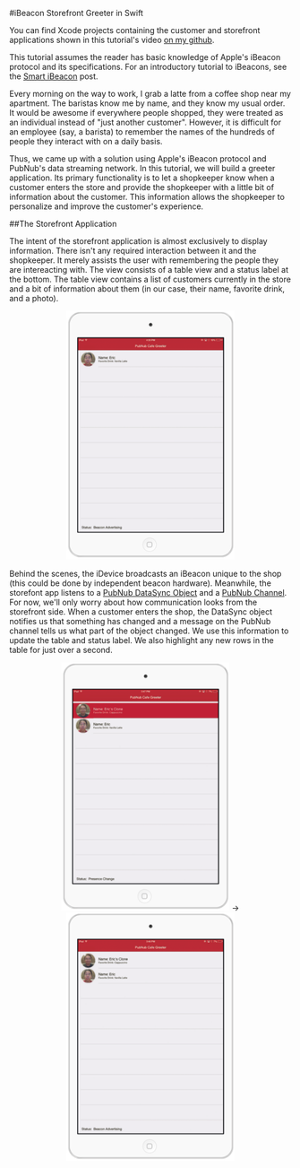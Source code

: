 #iBeacon Storefront Greeter in Swift

You can find Xcode projects containing the customer and storefront applications shown in this tutorial's video [on my github][1].

This tutorial assumes the reader has basic knowledge of Apple's iBeacon protocol and its specifications. For an introductory tutorial to iBeacons, see the [Smart iBeacon][2] post.

Every morning on the way to work, I grab a latte from a coffee shop near my apartment. The baristas know me by name, and they know my usual order. It would be awesome if everywhere people shopped, they were treated as an individual instead of "just another customer". However, it is difficult for an employee (say, a barista) to remember the names of the hundreds of people they interact with on a daily basis.

Thus, we came up with a solution using Apple's iBeacon protocol and PubNub's data streaming network. In this tutorial, we will build a greeter application. Its primary functionality is to let a shopkeeper know when a customer enters the store and provide the shopkeeper with a little bit of information about the customer. This information allows the shopkeeper to personalize and improve the customer's experience.

##The Storefront Application

The intent of the storefront application is almost exclusively to display information. There isn't any required interaction between it and the shopkeeper. It merely assists the user with remembering the people they are intereacting with. The view consists of a table view and a status label at the bottom. The table view contains a list of customers currently in the store and a bit of information about them (in our case, their name, favorite drink, and a photo). 

<p align="center">
  <img src="https://github.com/ertheis/PubNubBeaconGreeter/blob/master/TutorialPics/StorefrontUI.png" alt="basic storefront UI" width="300">
</p>

Behind the scenes, the iDevice broadcasts an iBeacon unique to the shop (this could be done by independent beacon hardware). Meanwhile, the storefont app listens to a [PubNub DataSync Object][3] and a [PubNub Channel][4]. For now, we'll only worry about how communication looks from the storefront side. When a customer enters the shop, the DataSync object notifies us that something has changed and a message on the PubNub channel tells us what part of the object changed. We use this information to update the table and status label. We also highlight any new rows in the table for just over a second.
<p align="center">
  <img src="https://github.com/ertheis/PubNubBeaconGreeter/blob/master/TutorialPics/StorefrontNewCustomer.png" alt="basic storefront UI" width="300"> -> <img src="https://github.com/ertheis/PubNubBeaconGreeter/blob/master/TutorialPics/StorefrontNormal.png" alt="basic storefront UI" width="300">
</p>

[1]: http://www.github.com/ertheis/PubNubBeaconGreeter
[2]: https://github.com/ertheis/Smart-iBeacon/blob/master/README.md
[3]: http://www.pubnub.com/how-it-works/data-sync/
[4]: http://www.pubnub.com/how-it-works/data-streams/
